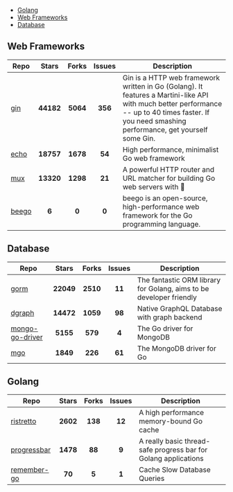 
- [Golang](#golang)
- [Web Frameworks](#web-frameworks)
- [Database](#database)

## Web Frameworks

| Repo | Stars  | Forks  | Issues | Description |
| ---- | :----: | :----: | :----: | ----------- |
| [gin](https://github.com/gin-gonic/gin) | **44182** | **5064** | **356** | Gin is a HTTP web framework written in Go (Golang). It features a Martini-like API with much better performance -- up to 40 times faster. If you need smashing performance, get yourself some Gin. |
| [echo](https://github.com/labstack/echo) | **18757** | **1678** | **54** | High performance, minimalist Go web framework |
| [mux](https://github.com/gorilla/mux) | **13320** | **1298** | **21** | A powerful HTTP router and URL matcher for building Go web servers with 🦍 |
| [beego](https://github.com/astaxie/beego) | **6** | **0** | **0** | beego is an open-source, high-performance web framework for the Go programming language. |

## Database

| Repo | Stars  | Forks  | Issues | Description |
| ---- | :----: | :----: | :----: | ----------- |
| [gorm](https://github.com/go-gorm/gorm) | **22049** | **2510** | **11** | The fantastic ORM library for Golang, aims to be developer friendly |
| [dgraph](https://github.com/dgraph-io/dgraph) | **14472** | **1059** | **98** | Native GraphQL Database with graph backend |
| [mongo-go-driver](https://github.com/mongodb/mongo-go-driver) | **5155** | **579** | **4** | The Go driver for MongoDB |
| [mgo](https://github.com/globalsign/mgo) | **1849** | **226** | **61** | The MongoDB driver for Go |

## Golang

| Repo | Stars  | Forks  | Issues | Description |
| ---- | :----: | :----: | :----: | ----------- |
| [ristretto](https://github.com/dgraph-io/ristretto) | **2602** | **138** | **12** | A high performance memory-bound Go cache |
| [progressbar](https://github.com/schollz/progressbar) | **1478** | **88** | **9** | A really basic thread-safe progress bar for Golang applications |
| [remember-go](https://github.com/rocketlaunchr/remember-go) | **70** | **5** | **1** | Cache Slow Database Queries |
